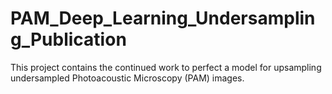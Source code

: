 # PAM_Deep_Learning_Undersampling_Publication
 This project contains the continued work to perfect a model for upsampling undersampled Photoacoustic Microscopy (PAM) images.
